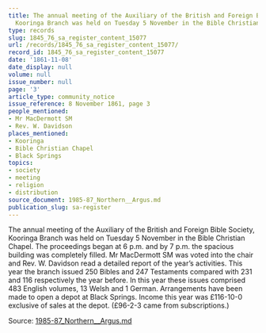 ```yaml
---
title: The annual meeting of the Auxiliary of the British and Foreign Bible Society,
  Kooringa Branch was held on Tuesday 5 November in the Bible Christian Chapel.
type: records
slug: 1845_76_sa_register_content_15077
url: /records/1845_76_sa_register_content_15077/
record_id: 1845_76_sa_register_content_15077
date: '1861-11-08'
date_display: null
volume: null
issue_number: null
page: '3'
article_type: community_notice
issue_reference: 8 November 1861, page 3
people_mentioned:
- Mr MacDermott SM
- Rev. W. Davidson
places_mentioned:
- Kooringa
- Bible Christian Chapel
- Black Springs
topics:
- society
- meeting
- religion
- distribution
source_document: 1985-87_Northern__Argus.md
publication_slug: sa-register
---
```


The annual meeting of the Auxiliary of the British and Foreign Bible Society, Kooringa Branch was held on Tuesday 5 November in the Bible Christian Chapel.  The proceedings began at 6 p.m. and by 7 p.m. the spacious building was completely filled.  Mr MacDermott SM was voted into the chair and Rev. W. Davidson read a detailed report of the year’s activities.  This year the branch issued 250 Bibles and 247 Testaments compared with 231 and 116 respectively the year before.  In this year these issues comprised 483 English volumes, 13 Welsh and 1 German.  Arrangements have been made to open a depot at Black Springs.  Income this year was £116-10-0 exclusive of sales at the depot.  (£96-2-3 came from subscriptions.)

Source: [1985-87_Northern__Argus.md](/downloads/markdown/1985-87_Northern__Argus.md)
